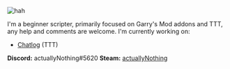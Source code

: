 ![hah](https://emoji.gg/assets/emoji/5139-dog-smile.png)

I'm a beginner scripter, primarily focused on Garry's Mod addons and TTT, any help and comments are welcome. I'm currently working on:
* [Chatlog](https://github.com/actuallyNothing/chatlog/) (TTT)

**Discord:** actuallyNothing#5620
**Steam:** [actuallyNothing](https://steamcommunity.com/id/actuallyNothing)
